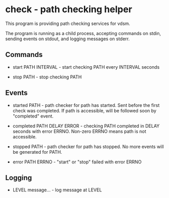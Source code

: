 # check - path checking helper

This program is providing path checking services for vdsm.

The program is running as a child process, accepting commands on stdin,
sending events on stdout, and logging messages on stderr.

## Commands

- start PATH INTERVAL - start checking PATH every INTERVAL seconds

- stop PATH - stop checking PATH

## Events

- started PATH - path checker for path has started. Sent before the
  first check was completed. If path is accessible, will be followed
  soon by "completed" event.

- completed PATH DELAY ERROR - checking PATH completed in DELAY seconds with
  error ERRNO. Non-zero ERRNO means path is not accessible.

- stopped PATH - path checker for path has stopped. No more events will
  be generated for PATH.

- error PATH ERRNO - "start" or "stop" failed with error ERRNO

## Logging

- LEVEL message... - log message at LEVEL
